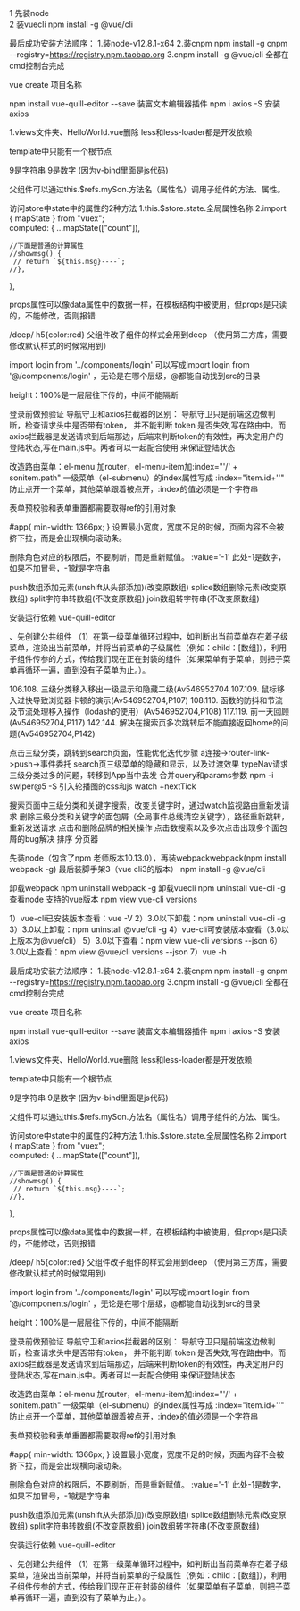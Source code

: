 1 先装node  
2 装vuecli   npm install -g @vue/cli

<!-- 卸载webpack  npm uninstall webpack -g
卸载vuecli npm uninstall vue-cli -g
查看node 支持的vue版本  npm view vue-cli versions


1）vue-cli已安装版本查看：vue -V
2）3.0以下卸载：npm uninstall vue-cli -g
3）3.0以上卸载：npm uninstall @vue/cli -g
4）vue-cli可安装版本查看（3.0以上版本为@vue/cli）
5）3.0以下查看：npm view vue-cli versions --json
6）3.0以上查看：npm view @vue/cli versions --json
7）vue -h -->


最后成功安装方法顺序：  1.装node-v12.8.1-x64   2.装cnpm   npm install -g cnpm --registry=https://registry.npm.taobao.org
3.cnpm install -g @vue/cli  全都在cmd控制台完成

vue create 项目名称

npm install vue-quill-editor --save 装富文本编辑器插件
npm i axios -S 安装axios

1.views文件夹、HelloWorld.vue删除
less和less-loader都是开发依赖

template中只能有一个根节点

<Mypontent init='9'></Mypontens>  9是字符串 
<Mypontent :init='9'></Mypontens> 9是数字 (因为v-bind里面是js代码)


<sonCompon ref='mySon'></sonCompon>  父组件可以通过this.$refs.mySon.方法名（属性名）调用子组件的方法、属性。

访问store中state中的属性的2种方法
1.this.$store.state.全局属性名称
2.import { mapState } from "vuex";  
computed: {
    ...mapState(["count"]),

    //下面是普通的计算属性
    //showmsg() {
     // return `${this.msg}----`;
    //}, 
  },

props属性可以像data属性中的数据一样，在模板结构中被使用，但props是只读的，不能修改，否则报错


/deep/ h5{color:red}   父组件改子组件的样式会用到deep  （使用第三方库，需要修改默认样式的时候常用到）


import login from '../components/login' 可以写成import login from '@/components/login' ，无论是在哪个层级，@都能自动找到src的目录

height：100%是一层层往下传的，中间不能隔断

登录前做预验证
导航守卫和axios拦截器的区别：
导航守卫只是前端这边做判断，检查请求头中是否带有token， 并不能判断 token 是否失效,写在路由中。而 axios拦截器是发送请求到后端那边，后端来判断token的有效性，再决定用户的登陆状态,写在main.js中。两者可以一起配合使用 来保证登陆状态


改造路由菜单：el-menu 加router，el-menu-item加:index="'/' + sonitem.path"
一级菜单（el-submenu）的index属性写成 :index="item.id+''"  防止点开一个菜单，其他菜单跟着被点开，:index的值必须是一个字符串


表单预校验和表单重置都需要取得ref的引用对象


#app{
    min-width: 1366px;
} 设置最小宽度，宽度不足的时候，页面内容不会被挤下拉，而是会出现横向滚动条。

删除角色对应的权限后，不要刷新，而是重新赋值。
:value='-1' 此处-1是数字，如果不加冒号，-1就是字符串


push数组添加元素(unshift从头部添加)(改变原数组)  splice数组删除元素(改变原数组)
split字符串转数组(不改变原数组)  join数组转字符串(不改变原数组)


安装运行依赖 vue-quill-editor 

、先创建公共组件
（1）在第一级菜单循环过程中，如判断出当前菜单存在着子级菜单，渲染出当前菜单，并将当前菜单的子级属性（例如：child：[数组]），利用子组件传参的方式，传给我们现在正在封装的组件（如果菜单有子菜单，则把子菜单再循环一遍，直到没有子菜单为止。）。




106.108. 三级分类移入移出一级显示和隐藏二级(Av546952704
107.109. 鼠标移入过快导致浏览器卡顿的演示(Av546952704,P107)
108.110. 函数的防抖和节流及节流处理移入操作（lodash的使用）(Av546952704,P108)
117.119. 前一天回顾(Av546952704,P117)
142.144. 解决在搜索页多次跳转后不能直接返回home的问题(Av546952704,P142)



点击三级分类，跳转到search页面，性能优化迭代步骤 a连接->router-link->push->事件委托
 search页三级菜单的隐藏和显示，以及过渡效果
 typeNav请求三级分类过多的问题，转移到App当中去发
 合并query和params参数
 npm -i swiper@5 -S  引入轮播图的css和js
 watch +nextTick 

 搜索页面中三级分类和关键字搜索，改变关键字时，通过watch监视路由重新发请求
 删除三级分类和关键字的面包屑（全局事件总线清空关键字），路径重新跳转，重新发送请求
 点击和删除品牌的相关操作
点击数搜索以及多次点击出现多个面包屑的bug解决 
排序   分页器 


 




先装node（包含了npm   老师版本10.13.0），再装webpackwebpack(npm install webpack -g)  最后装脚手架3（vue cli3的版本）  npm install -g @vue/cli

卸载webpack  npm uninstall webpack -g
卸载vuecli npm uninstall vue-cli -g
查看node 支持的vue版本  npm view vue-cli versions


1）vue-cli已安装版本查看：vue -V
2）3.0以下卸载：npm uninstall vue-cli -g
3）3.0以上卸载：npm uninstall @vue/cli -g
4）vue-cli可安装版本查看（3.0以上版本为@vue/cli）
5）3.0以下查看：npm view vue-cli versions --json
6）3.0以上查看：npm view @vue/cli versions --json
7）vue -h


最后成功安装方法顺序：  1.装node-v12.8.1-x64   2.装cnpm   npm install -g cnpm --registry=https://registry.npm.taobao.org
3.cnpm install -g @vue/cli  全都在cmd控制台完成

vue create 项目名称

npm install vue-quill-editor --save 装富文本编辑器插件
npm i axios -S 安装axios

1.views文件夹、HelloWorld.vue删除
less和less-loader都是开发依赖

template中只能有一个根节点

<Mypontent init='9'></Mypontens>  9是字符串 
<Mypontent :init='9'></Mypontens> 9是数字 (因为v-bind里面是js代码)


<sonCompon ref='mySon'></sonCompon>  父组件可以通过this.$refs.mySon.方法名（属性名）调用子组件的方法、属性。

访问store中state中的属性的2种方法
1.this.$store.state.全局属性名称
2.import { mapState } from "vuex";  
computed: {
    ...mapState(["count"]),

    //下面是普通的计算属性
    //showmsg() {
     // return `${this.msg}----`;
    //}, 
  },

props属性可以像data属性中的数据一样，在模板结构中被使用，但props是只读的，不能修改，否则报错


/deep/ h5{color:red}   父组件改子组件的样式会用到deep  （使用第三方库，需要修改默认样式的时候常用到）


import login from '../components/login' 可以写成import login from '@/components/login' ，无论是在哪个层级，@都能自动找到src的目录

height：100%是一层层往下传的，中间不能隔断

登录前做预验证
导航守卫和axios拦截器的区别：
导航守卫只是前端这边做判断，检查请求头中是否带有token， 并不能判断 token 是否失效,写在路由中。而 axios拦截器是发送请求到后端那边，后端来判断token的有效性，再决定用户的登陆状态,写在main.js中。两者可以一起配合使用 来保证登陆状态


改造路由菜单：el-menu 加router，el-menu-item加:index="'/' + sonitem.path"
一级菜单（el-submenu）的index属性写成 :index="item.id+''"  防止点开一个菜单，其他菜单跟着被点开，:index的值必须是一个字符串


表单预校验和表单重置都需要取得ref的引用对象


#app{
    min-width: 1366px;
} 设置最小宽度，宽度不足的时候，页面内容不会被挤下拉，而是会出现横向滚动条。

删除角色对应的权限后，不要刷新，而是重新赋值。
:value='-1' 此处-1是数字，如果不加冒号，-1就是字符串


push数组添加元素(unshift从头部添加)(改变原数组)  splice数组删除元素(改变原数组)
split字符串转数组(不改变原数组)  join数组转字符串(不改变原数组)


安装运行依赖 vue-quill-editor 

、先创建公共组件
（1）在第一级菜单循环过程中，如判断出当前菜单存在着子级菜单，渲染出当前菜单，并将当前菜单的子级属性（例如：child：[数组]），利用子组件传参的方式，传给我们现在正在封装的组件（如果菜单有子菜单，则把子菜单再循环一遍，直到没有子菜单为止。）。




